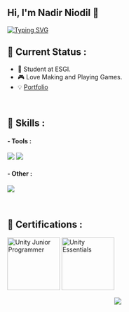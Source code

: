 ## Hi, I'm Nadir Niodil 👋

[![Typing SVG](https://readme-typing-svg.demolab.com?font=Fira+Code&pause=1000&width=435&lines=Welcome+to+my+GitHub;Nice+to+meet+you+!;French+Developer)](https://git.io/typing-svg)

## 📡 Current Status :
- 💼 Student at ESGI.
- 🎮 Love Making and Playing Games.
- 💡 [Portfolio](https://nniodil.github.io/nadirniodil.github.io/)

<div align="center">
  <a href="https://open.spotify.com/user/21jgklbc66jx456qo7xpymrva">
    <img src="https://aamoyel.vercel.app/api/now-playing" alt="">
  </a>
</div>

</br>


## 🚀 Skills :

#### - Tools :
<p align=left>
<img src="https://img.shields.io/badge/UnrealEngine-000000?style=for-the-badge&logo=unreal&logoColor=white">
<img src="https://img.shields.io/badge/Unity-000000?style=for-the-badge&logo=unity&logoColor=white">

</p>

#### - Other :
<p align=left>
<img src="https://img.shields.io/badge/Linux-ffffff?style=for-the-badge&logo=linux&logoColor=black">
</p>

</br>

## 📜 Certifications :
<a href="https://www.credly.com/badges/bea24e3a-5060-49b1-a6f5-50165a1cba36"><img width="120px" src="https://images.credly.com/size/340x340/images/03d1c2f6-6182-49bd-b5af-2ef6d28b5383/image.png" alt="Unity Junior Programmer"></a>
<a href="https://www.credly.com/badge/62d6ebfb-170a-4e73-9983-454914f13b01"><img width="120px" src="https://images.credly.com/size/340x340/images/2ebece18-451f-4f69-868a-9b5edac57567/image.png" alt="Unity Essentials"></a>


<p align="center">
  <img src="https://capsule-render.vercel.app/api?type=waving&color=gradient&height=60&section=footer"/>
</p>
